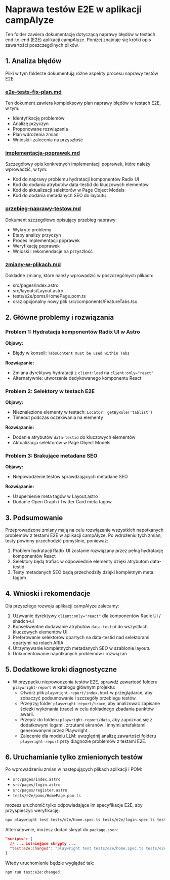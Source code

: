 # Naprawa testów E2E w aplikacji campAlyze

Ten folder zawiera dokumentację dotyczącą naprawy błędów w testach end-to-end (E2E) aplikacji campAlyze. Poniżej znajduje się krótki opis zawartości poszczególnych plików.

## 1. Analiza błędów

Pliki w tym folderze dokumentują różne aspekty procesu naprawy testów E2E:

### [e2e-tests-fix-plan.md](./e2e-tests-fix-plan.md)

Ten dokument zawiera kompleksowy plan naprawy błędów w testach E2E, w tym:

- Identyfikację problemów
- Analizę przyczyn
- Proponowane rozwiązania
- Plan wdrożenia zmian
- Wnioski i zalecenia na przyszłość

### [implementacja-poprawek.md](./implementacja-poprawek.md)

Szczegółowy opis konkretnych implementacji poprawek, które należy wprowadzić, w tym:

- Kod do naprawy problemu hydratacji komponentów Radix UI
- Kod do dodania atrybutów data-testid do kluczowych elementów
- Kod do aktualizacji selektorów w Page Object Models
- Kod do dodania metadanych SEO do layoutu

### [przebieg-naprawy-testow.md](./przebieg-naprawy-testow.md)

Dokument szczegółowo opisujący przebieg naprawy:

- Wykryte problemy
- Etapy analizy przyczyn
- Proces implementacji poprawek
- Weryfikację poprawek
- Wnioski i rekomendacje na przyszłość

### [zmiany-w-plikach.md](./zmiany-w-plikach.md)

Dokładne zmiany, które należy wprowadzić w poszczególnych plikach:

- src/pages/index.astro
- src/layouts/Layout.astro
- tests/e2e/poms/HomePage.pom.ts
- oraz opcjonalny nowy plik src/components/FeatureTabs.tsx

## 2. Główne problemy i rozwiązania

### Problem 1: Hydratacja komponentów Radix UI w Astro

**Objawy:**

- Błędy w konsoli: `TabsContent must be used within Tabs`

**Rozwiązanie:**

- Zmiana dyrektywy hydratacji z `client:load` na `client:only="react"`
- Alternatywnie: utworzenie dedykowanego komponentu React

### Problem 2: Selektory w testach E2E

**Objawy:**

- Nieznalezione elementy w testach: `Locator: getByRole('tablist')`
- Timeout podczas oczekiwania na elementy

**Rozwiązanie:**

- Dodanie atrybutów `data-testid` do kluczowych elementów
- Aktualizacja selektorów w Page Object Models

### Problem 3: Brakujące metadane SEO

**Objawy:**

- Niepowodzenie testów sprawdzających metadane SEO

**Rozwiązanie:**

- Uzupełnienie meta tagów w Layout.astro
- Dodanie Open Graph i Twitter Card meta tagów

## 3. Podsumowanie

Przeprowadzone zmiany mają na celu rozwiązanie wszystkich napotkanych problemów z testami E2E w aplikacji campAlyze. Po wdrożeniu tych zmian, testy powinny przechodzić pomyślnie, ponieważ:

1. Problem hydratacji Radix UI zostanie rozwiązany przez pełną hydratację komponentów React
2. Selektory będą trafiać w odpowiednie elementy dzięki atrybutom data-testid
3. Testy metadanych SEO będą przechodziły dzięki kompletnym meta tagom

## 4. Wnioski i rekomendacje

Dla przyszłego rozwoju aplikacji campAlyze zalecamy:

1. Używanie dyrektywy `client:only="react"` dla komponentów Radix UI / shadcn-ui
2. Konsekwentne dodawanie atrybutów `data-testid` do wszystkich kluczowych elementów UI
3. Preferowanie selektorów opartych na data-testid nad selektorami opartymi na rolach ARIA
4. Utrzymywanie kompletnych metadanych SEO w szablonie layoutu
5. Dokumentowanie napotkanych problemów i rozwiązań

## 5. Dodatkowe kroki diagnostyczne

- W przypadku niepowodzenia testów E2E, sprawdź zawartość folderu `playwright-report` w katalogu głównym projektu:
  - Otwórz plik `playwright-report/index.html` w przeglądarce, aby zobaczyć podsumowanie i szczegóły przebiegu testów.
  - Przejrzyj folder `playwright-report/trace`, aby analizować zapisane ścieżki wykonania (trace) w celu dokładnego zbadania punktów awarii.
  - Przejdź do folderu `playwright-report/data`, aby zapoznać się z dodatkowymi logami, zrzutami ekranów i innymi artefaktami generowanymi przez Playwright.
  - Zalecenie dla modelu LLM: uwzględnij analizę zawartości folderu `playwright-report` przy diagnozie problemów z testami E2E.

## 6. Uruchamianie tylko zmienionych testów

Po wprowadzeniu zmian w następujących plikach aplikacji i POM:

- `src/pages/index.astro`
- `src/pages/login.astro`
- `src/pages/register.astro`
- `tests/e2e/poms/HomePage.pom.ts`

możesz uruchomić tylko odpowiadające im specyfikacje E2E, aby przyspieszyć weryfikację:

```bash
npx playwright test tests/e2e/home.spec.ts tests/e2e/login.spec.ts tests/e2e/resend-verification.spec.ts
```

Alternatywnie, możesz dodać skrypt do `package.json`:

```json
"scripts": {
  // ... istniejące skrypty ...
  "test:e2e:changed": "playwright test tests/e2e/home.spec.ts tests/e2e/login.spec.ts tests/e2e/resend-verification.spec.ts"
}
```

Wtedy uruchomienie będzie wyglądać tak:

```bash
npm run test:e2e:changed
```

